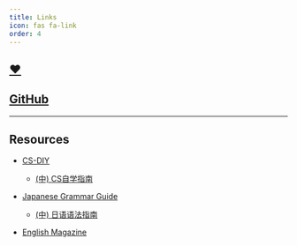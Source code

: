 ```yaml
---
title: Links
icon: fas fa-link
order: 4
---
```


## [❤️](https://moqixis.github.io)
## [GitHub](https://github.com/xuyanshi/xuyanshi.github.io)    

---

## Resources    
<!--
- ~~[Run Philosophy (My Avatar)](https://github.com/The-Run-Philosophy-Organization/run)~~
-->
- [CS-DIY](https://csdiy.wiki/en/) 
	- [(中) CS自学指南](https://csdiy.wiki)

- [Japanese Grammar Guide](https://guidetojapanese.org/learn/)     
	- [(中) 日语语法指南](https://res.wokanxing.info/jpgramma/index.html)

- [English Magazine](https://github.com/xuyanshi/awesome-english-ebooks)
